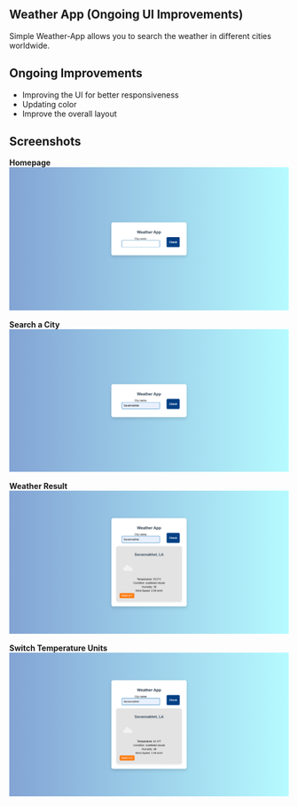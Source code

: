 ## Weather App (Ongoing UI Improvements)

Simple Weather-App allows you to search the weather in different cities worldwide.

## Ongoing Improvements

- Improving the UI for better responsiveness
- Updating color
- Improve the overall layout

## Screenshots

**Homepage**
![Homepage](screenshots/weather-app-home.png)

**Search a City**
![Search](screenshots/weather-app-search.png)

**Weather Result**
![Result](screenshots/weather-app-result.png)

**Switch Temperature Units**
![Homepage](screenshots/weather-app-toggle-temp.png)
